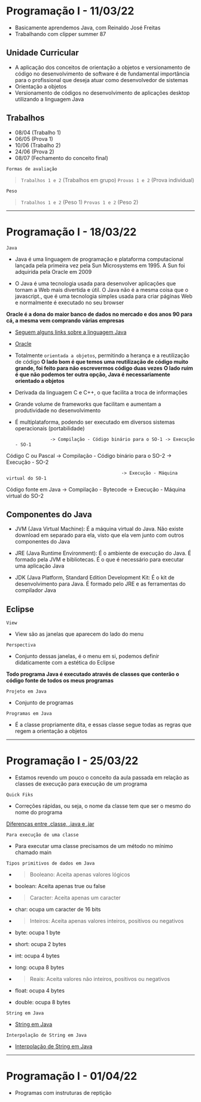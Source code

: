 # Programação I - 11/03/22

-   Basicamente aprendemos Java, com Reinaldo José Freitas
-   Trabalhando com clipper summer 87

## Unidade Curricular

-   A aplicação dos conceitos de orientação a objetos e versionamento de código no desenvolvimento de software é de fundamental importância para o profissional que deseja atuar como desenvolvedor de sistemas
-   Orientação a objetos
-   Versionamento de códigos no desenvolvimento de aplicações desktop utilizando a linguagem Java

## Trabalhos

-   08/04 (Trabalho 1)
-   06/05 (Prova 1)
-   10/06 (Trabalho 2)
-   24/06 (Prova 2)
-   08/07 (Fechamento do conceito final)

`Formas de avaliação`

> `Trabalhos 1 e 2` (Trabalhos em grupo)
> `Provas 1 e 2` (Prova individual)

`Peso`

> `Trabalhos 1 e 2` (Peso 1)
> `Provas 1 e 2` (Peso 2)

---

# Programação I - 18/03/22

`Java`

- Java é uma linguagem de programação e plataforma
computacional lançada pela primeira vez pela Sun
Microsystems em 1995. A Sun foi adquirida pela
Oracle em 2009

- O Java é uma tecnologia usada para desenvolver
aplicações que tornam a Web mais divertida e útil. O
Java não é a mesma coisa que o javascript., que é
uma tecnologia simples usada para criar páginas Web
e normalmente é executado no seu browser

**Oracle é a dona do maior banco de dados no mercado e dos anos 90 para cá, a mesma vem comprando várias empresas**

- [Seguem alguns links sobre a linguagem Java](http://www.oracle.com/technetwork/java/)
- [Oracle](http://www.oracle.com/technetwork/java/)

-  Totalmente `orientada a objetos`, permitindo a herança e a reutilização de código
**O lado bom é que temos uma reutilização de código muito grande, foi feito para não escrevermos código duas vezes**
**O lado ruim é que não podemos ter outra opção, Java é necessariamente orientado a objetos**
-  Derivada da linguagem C e C++, o que facilita a troca de informações
-  Grande volume de frameworks que facilitam e aumentam a produtividade no desenvolvimento
-  É multiplataforma, podendo ser executado em diversos sistemas operacionais (portabilidade)

                    -> Compilação - Código binário para o SO-1 -> Execução - SO-1
Código C ou Pascal 
                    -> Compilação - Código binário para o SO-2 -> Execução - SO-2
                    

                                               -> Execução - Máquina virtual do SO-1
Código fonte em Java -> Compilação - Bytecode 
                                               -> Execução - Máquina virtual do SO-2
                                         
## Componentes do Java

- JVM (Java Virtual Machine): É a máquina virtual do Java. Não existe download
em separado para ela, visto que ela vem junto com outros componentes do Java

- JRE (Java Runtime Environment): É o ambiente de execução do Java. É
formado pela JVM e bibliotecas. É o que é necessário para executar uma
aplicação Java

- JDK (Java Platform, Standard Edition Development Kit: É o kit de
desenvolvimento para Java. É formado pelo JRE e as ferramentas do compilador
Java

## Eclipse

`View`

- View são as janelas que aparecem do lado do menu

`Perspectiva`

- Conjunto dessas janelas, é o menu em si, podemos definir didaticamente com a estética do Eclipse

**Todo programa Java é executado através de classes que conterão o código fonte de todos os meus programas**

`Projeto em Java`

- Conjunto de programas

`Programas em Java`

- É a classe propriamente dita, e essas classe segue todas as regras que regem a orientação a objetos

---

# Programação I - 25/03/22

- Estamos revendo um pouco o conceito da aula passada em relação as classes de execução para execução de um programa

`Quick Fiks`

- Correções rápidas, ou seja, o nome da classe tem que ser o mesmo do nome do programa

[Diferenças entre .classe, .java e .jar](https://www.guj.com.br/t/diferenca-dentre-class-jar-java-e-outras/68261)

`Para execução de uma classe`

- Para executar uma classe precisamos de um método no mínimo chamado main

`Tipos primitivos de dados em Java`

- > Booleano: Aceita apenas valores lógicos
- boolean: Aceita apenas true ou false

- > Caracter: Aceita apenas um caracter
- char: ocupa um caracter de 16 bits

- > Inteiros: Aceita apenas valores inteiros, positivos ou
negativos
- byte: ocupa 1 byte
- short: ocupa 2 bytes
- int: ocupa 4 bytes
- long: ocupa 8 bytes

- > Reais: Aceita valores não inteiros, positivos ou negativos
- float: ocupa 4 bytes
- double: ocupa 8 bytes

`String em Java`

- [String em Java](https://www.devmedia.com.br/string-trabalhando-com-texto-em-java/18447)

`Interpolação de String em Java`

- [Interpolação de String em Java](https://www.delftstack.com/pt/howto/java/java-string-interpolation/#:~:text=classe%20String%20%2C%20etc.-,Interpolação%20de%20Strings%20Java%20Utilizando%20o%20operador%20%2B%20(Concatenação),concatenar%20variáveis%20com%20a%20string.)

---

# Programação I - 01/04/22

- Programas com instruturas de reptição
